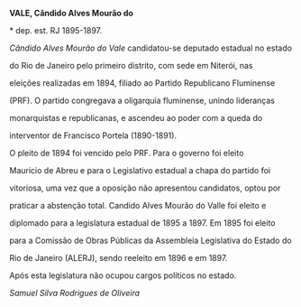 **VALE, Cândido Alves Mourão do**



\* dep. est. RJ 1895-1897.



*Cândido Alves Mourão do Vale* candidatou-se deputado estadual no estado

do Rio de Janeiro pelo primeiro distrito, com sede em Niterói, nas

eleições realizadas em 1894, filiado ao Partido Republicano Fluminense

(PRF). O partido congregava a oligarquia fluminense, unindo lideranças

monarquistas e republicanas, e ascendeu ao poder com a queda do

interventor de Francisco Portela (1890-1891).



O pleito de 1894 foi vencido pelo PRF. Para o governo foi eleito

Maurício de Abreu e para o Legislativo estadual a chapa do partido foi

vitoriosa, uma vez que a oposição não apresentou candidatos, optou por

praticar a abstenção total. Candido Alves Mourão do Valle foi eleito e

diplomado para a legislatura estadual de 1895 a 1897. Em 1895 foi eleito

para a Comissão de Obras Públicas da Assembleia Legislativa do Estado do

Rio de Janeiro (ALERJ), sendo reeleito em 1896 e em 1897.



Após esta legislatura não ocupou cargos políticos no estado.



*Samuel Silva Rodrigues de Oliveira*



